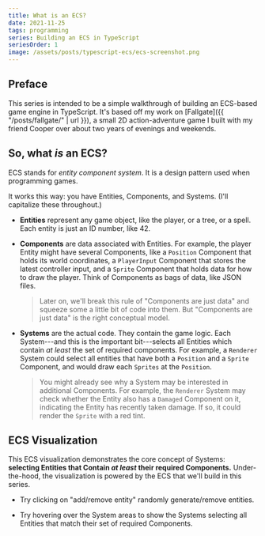 ```yaml
---
title: What is an ECS?
date: 2021-11-25
tags: programming
series: Building an ECS in TypeScript
seriesOrder: 1
image: /assets/posts/typescript-ecs/ecs-screenshot.png
---
```


## Preface

This series is intended to be a simple walkthrough of building an ECS-based game engine in TypeScript. It's based off my work on [Fallgate]({{ "/posts/fallgate/" | url }}), a small 2D action-adventure game I built with my friend Cooper over about two years of evenings and weekends.

## So, what _is_ an ECS?

ECS stands for _entity component system_. It is a design pattern used when programming games.

It works this way: you have Entities, Components, and Systems. (I'll capitalize these throughout.)

- **Entities** represent any game object, like the player, or a tree, or a spell. Each entity is just an ID number, like 42.

- **Components** are data associated with Entities. For example, the player Entity might have several Components, like a `Position` Component that holds its world coordinates, a `PlayerInput` Component that stores the latest controller input, and a `Sprite` Component that holds data for how to draw the player. Think of Components as bags of data, like JSON files.

    > Later on, we'll break this rule of "Components are just data" and squeeze some a little bit of code into them. But "Components are just data" is the right conceptual model.

- **Systems** are the actual code. They contain the game logic. Each System---and this is the important bit---selects all Entities which contain _at least_ the set of required components. For example, a `Renderer` System could select all entities that have both a `Position` and a `Sprite` Component, and would draw each `Sprites` at the `Position`.

    > You might already see why a System may be interested in additional Components. For example, the `Renderer` System may check whether the Entity also has a `Damaged` Component on it, indicating the Entity has recently taken damage. If so, it could render the `Sprite` with a red tint.

## ECS Visualization

This ECS visualization demonstrates the core concept of Systems: **selecting Entities that Contain _at least_ their required Components.** Under-the-hood, the visualization is powered by the ECS that we'll build in this series.

<script defer src="{{ "/assets/lib/three-r131.min.js" | url }}"></script>
<script defer src="{{ "/assets/lib/p5-1.4.0.min.js" | url }}"></script>
<script defer src="{{ "/assets/p5js/03-ecs-diagram.js" | url }}"></script>
<div class="fig dt w-100 ba">
    <div id="parent" class="dtc v-mid tc">
    </div>
</div>

- Try clicking on "add/remove entity" randomly generate/remove entities.

- Try hovering over the System areas to show the Systems selecting all Entities that match their set of required Components.
